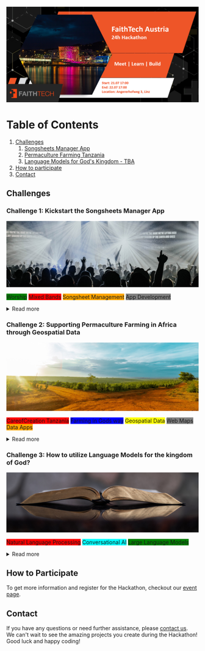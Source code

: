 ![Organization Logo](logo_slide.png)

# Table of Contents
1. [Challenges](#challenges)
    1. [Songsheets Manager App](#songsheet-manager)
    2. [Permaculture Farming Tanzania](#permaculture-tanzania)
    3. [Language Models for God's Kingdom - TBA](#language-models)
2. [How to participate](#how-to-participate)
3. [Contact](#contact)

## Challenges <a name="challenges"></a>

### Challenge 1: Kickstart the Songsheets Manager App <a name="songsheet-manager"></a>
![Challenge 1 Image](challenge_1.jpg)

<span style="background-color: green">Worship</span>
<span style="background-color: red">Mixed Bands</span>
<span style="background-color: orange">Songsheet Management</span>
<span style="background-color: gray">App Development</span>

<details>
<summary>Read more</summary>

<h4> Introduction </h4>
Interested in helping mixed bands work together more seamlessly?
If so, then help launch the Songsheets Manager app during this hackathon.
The Songsheet Manager app aims to be the go-to app for people who 
- Want to easily share songsheets with a mixed band
- want to do live updates
- Want to customise the songsheet without damaging the original data
Help develop Songsheets Manager, a tailor-made app for mixed bands that helps worship teams work together more easily.

<h4> Tasks </h4>
1. Screen design (mock-ups) and implementation in Flutter
2. Database modelling and implementation in Java Spring Boot

<h4> TechStack </h4>
<span style="background-color: orange">Flutter App</span>
<span style="background-color: orange">Java Spring boot</span>
<span style="background-color: orange">MySQL Datenbank</span>

<h4> Beneficiaries </h4>
- Worship bands (who play together regularly or sporadically)
- Basically any group of people who make music together

</details>

### Challenge 2: Supporting Permaculture Farming in Africa through Geospatial Data <a name="permaculture-tanzania"></a>
![Challenge 2 Image](challenge_2.jpg)

<span style="background-color: red">CareofCreation Tanzania</span>
<span style="background-color: blue">Farming in Gods way</span>
<span style="background-color: yellow">Geospatial Data</span>
<span style="background-color: gray">Web Maps</span>
<span style="background-color: orange">Data Apps</span>

<details>
<summary>Read more</summary>

<h4> Introduction </h4>
The mission of CareofCreation Tanzania is to train people in the implementation of sustainable agriculture and forestry techniques. 
and forestry techniques to ensure sustainable development for people and their land.
When planning a new permaculture project they need geospatial data such as contour lines, wind and rain patterns, sunlight maps, buildings and roads to create permaculture design maps of the area of interest. 
Currently, the process of extracting and transforming the data is done manually, which is very time consuming. 
The challenge of the hackathon is to automate this process and think about ways to make the data accessible to users, such as CareofCreation.

<h4> Tasks </h4>
1. Identification of relevant & available data sources for permaculture farm design
2. Brainstorm on product architecture and deployment (ie desktop application vs web application)
3. Implementation of data extraction and transformation pipeline

<h4> TechStack </h4>
<span style="background-color: orange">Date Extraction & Processing</span>
<span style="background-color: orange">Databases</span>
<span style="background-color: orange">Web Maps</span>
<span style="background-color: orange">APIs</span>
<span style="background-color: orange">GIS</span>

<h4> Beneficiaries </h4>
- Care of Creation Tanzania
- People and Organizations who want to implement permaculture sites in Africa. 

</details>


### Challenge 3: How to utilize Language Models for the kingdom of God? <a name="language-models"></a>
![Challenge 3 Image](challenge_3.jpg)

<span style="background-color: red">Natural Language Processing</span>
<span style="background-color: cyan">Conversational AI</span>
<span style="background-color: green">Large Language Models</span>

<details>
<summary>Read more</summary>

<h4> Introduction </h4>
Specific challenge details are to be announced. 
</details>

## How to Participate <a name="how-to-participate"></a>
To get more information and register for the Hackathon, 
checkout our [event page](https://www.eventbrite.com/e/faithtech-austria-hackathon-tickets-640764573087?aff=oddtdtcreator).


## Contact <a name="contact"></a>
If you have any questions or need further assistance, please [contact us](mailto:david.robl@faithtech.com). \
We can't wait to see the amazing projects you create during the Hackathon! Good luck and happy coding!
